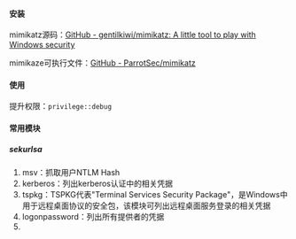 #### 安装

mimikatz源码：[GitHub - gentilkiwi/mimikatz: A little tool to play with Windows security](https://github.com/gentilkiwi/mimikatz)

mimikaze可执行文件：[GitHub - ParrotSec/mimikatz](https://github.com/ParrotSec/mimikatz)

#### 使用

提升权限：`privilege::debug`

#### 常用模块

##### sekurlsa

1. msv：抓取用户NTLM Hash
2. kerberos：列出kerberos认证中的相关凭据
3. tspkg：TSPKG代表"Terminal Services Security Package"，是Windows中用于远程桌面协议的安全包，该模块可列出远程桌面服务登录的相关凭据
4. logonpassword：列出所有提供者的凭据
5.
